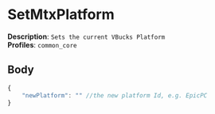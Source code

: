 # SetMtxPlatform

**Description**: `Sets the current VBucks Platform` \
**Profiles**: `common_core`

## Body
```js
{
    "newPlatform": "" //the new platform Id, e.g. EpicPC
}
```
